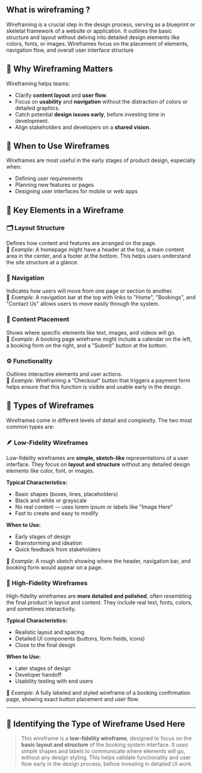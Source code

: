 ## What is wireframing ? ## 
Wireframing is a crucial step in the design process, serving as a blueprint or skeletal framework of a website or application. It outlines the basic structure and layout without delving into detailed design elements like colors, fonts, or images. Wireframes focus on the placement of elements, navigation flow, and overall user interface structure
## 🎯 Why Wireframing Matters

Wireframing helps teams:

- Clarify **content layout** and **user flow**.
- Focus on **usability** and **navigation** without the distraction of colors or detailed graphics.
- Catch potential **design issues early**, before investing time in development.
- Align stakeholders and developers on a **shared vision**.

## 🔧 When to Use Wireframes

Wireframes are most useful in the early stages of product design, especially when:
- Defining user requirements
- Planning new features or pages
- Designing user interfaces for mobile or web apps

## 🧩 Key Elements in a Wireframe

### 🗂️ Layout Structure
Defines how content and features are arranged on the page.  
📌 *Example:* A homepage might have a header at the top, a main content area in the center, and a footer at the bottom. This helps users understand the site structure at a glance.

### 🧭 Navigation
Indicates how users will move from one page or section to another.  
📌 *Example:* A navigation bar at the top with links to "Home", "Bookings", and "Contact Us" allows users to move easily through the system.

### 📄 Content Placement
Shows where specific elements like text, images, and videos will go.  
📌 *Example:* A booking page wireframe might include a calendar on the left, a booking form on the right, and a "Submit" button at the bottom.

### ⚙️ Functionality
Outlines interactive elements and user actions.  
📌 *Example:* Wireframing a “Checkout” button that triggers a payment form helps ensure that this function is visible and usable early in the design.

## 🧾 Types of Wireframes

Wireframes come in different levels of detail and complexity. The two most common types are:

### 🪶 Low-Fidelity Wireframes
Low-fidelity wireframes are **simple, sketch-like** representations of a user interface. They focus on **layout and structure** without any detailed design elements like color, font, or images.

**Typical Characteristics:**
- Basic shapes (boxes, lines, placeholders)
- Black and white or grayscale
- No real content — uses lorem ipsum or labels like "Image Here"
- Fast to create and easy to modify

**When to Use:**
- Early stages of design
- Brainstorming and ideation
- Quick feedback from stakeholders

📌 *Example:* A rough sketch showing where the header, navigation bar, and booking form would appear on a page.

### 🎨 High-Fidelity Wireframes
High-fidelity wireframes are **more detailed and polished**, often resembling the final product in layout and content. They include real text, fonts, colors, and sometimes interactivity.

**Typical Characteristics:**
- Realistic layout and spacing
- Detailed UI components (buttons, form fields, icons)
- Close to the final design

**When to Use:**
- Later stages of design
- Developer handoff
- Usability testing with end users

📌 *Example:* A fully labeled and styled wireframe of a booking confirmation page, showing exact button placement and user flow.

---

## 🧾 Identifying the Type of Wireframe Used Here

> This wireframe is a **low-fidelity wireframe**, designed to focus on the **basic layout and structure** of the booking system interface. It uses simple shapes and labels to communicate where elements will go, without any design styling. This helps validate functionality and user flow early in the design process, before investing in detailed UI work.

